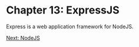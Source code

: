 # Chapter 13: ExpressJS

Express is a web application framework for NodeJS.

[Next: NodeJS](01-NodeJS.md)
